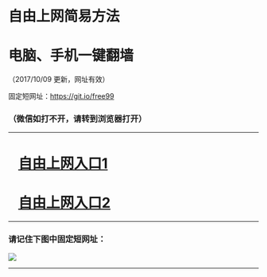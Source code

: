 ﻿# 自由上网简易方法

# 电脑、手机一键翻墙

（2017/10/09 更新，网址有效）

固定短网址：https://git.io/free99

### （微信如打不开，请转到浏览器打开）


***





# &nbsp;&nbsp; <a href="http://ft2547317237.fwq-tz-1001.info/fwqtz01.html?t=100900116367 " target="_blank">自由上网入口1</a>
# &nbsp;&nbsp; <a href="http://ft91521201.fwq-tz-1002.info/fwqtz02.html?t=100900119835 " target="_blank">自由上网入口2</a>
***

### 请记住下图中固定短网址：

<img src="https://s3-us-west-2.amazonaws.com/fwq-1001/yjfq-20170905okok.png" /> 


***

